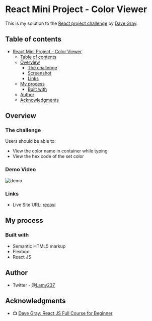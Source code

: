 # React Mini Project - Color Viewer

This is my solution to the [React project challenge](https://www.youtube.com/watch?v=RVFAyFWO4go&t=9505s) by [Dave Gray](https://github.com/gitdagray).

## Table of contents

- [React Mini Project - Color Viewer](#react-mini-project---color-viewer)
  - [Table of contents](#table-of-contents)
  - [Overview](#overview)
    - [The challenge](#the-challenge)
    - [Screenshot](#screenshot)
    - [Links](#links)
  - [My process](#my-process)
    - [Built with](#built-with)
  - [Author](#author)
  - [Acknowledgments](#acknowledgments)

## Overview

### The challenge

Users should be able to:

- View the color name in container while typing
- View the hex code of the set color

### Demo Video

![demo](https://user-images.githubusercontent.com/89041260/201475085-71070f0c-334f-4561-a29c-7cda0ae34810.gif)

### Links

- Live Site URL: [recovi](https://recovi.netlify.app/)

## My process

### Built with

- Semantic HTML5 markup
- Flexbox
- React JS

## Author

- Twitter - [@Lamy237](https://www.twitter.com/Lamy237)

## Acknowledgments

- 📺 [Dave Gray: React JS Full Course for Beginner](https://www.youtube.com/watch?v=RVFAyFWO4go)
